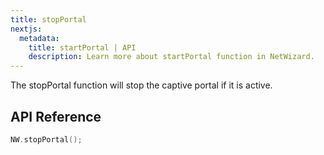 ```yaml
---
title: stopPortal
nextjs:
  metadata:
    title: startPortal | API
    description: Learn more about startPortal function in NetWizard.
---
```


The stopPortal function will stop the captive portal if it is active.

## API Reference

```cpp
NW.stopPortal();
```
